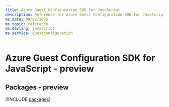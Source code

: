 ```yaml
---
title: Azure Guest Configuration SDK for JavaScript
description: Reference for Azure Guest Configuration SDK for JavaScript
ms.date: 09/02/2025
ms.topic: reference
ms.devlang: javascript
ms.service: guestconfiguration
---
```

# Azure Guest Configuration SDK for JavaScript - preview
## Packages - preview
[!INCLUDE [packages](guest-configuration-index.md)]